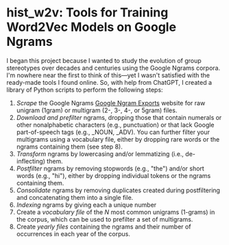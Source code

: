 # hist_w2v: Tools for Training Word2Vec Models on Google Ngrams

I began this project because I wanted to study the evolution of group stereotypes over decades and centuries using the Google Ngrams corpora. I'm nowhere near the first to think of this—yet I wasn't satisfied with the ready-made tools I found online. So, with help from ChatGPT, I created a library of Python scripts to perform the following steps:

1. _Scrape_ the Google Ngrams [Google Ngram Exports](https://storage.googleapis.com/books/ngrams/books/datasetsv3.html) website for raw unigram (1gram) or multigram (2-, 3-, 4-, or 5gram) files.
3. _Download and prefilter_ ngrams, dropping those that contain numerals or other nonalphabetic characters (e.g., punctuation) or that lack Google part-of-speech tags (e.g., _NOUN, _ADV). You can further filter your multigrams using a vocabulary file, either by dropping rare words or the ngrams containing them (see step 8).
4. _Transform_ ngrams by lowercasing and/or lemmatizing (i.e., de-inflecting) them.
5. _Postfilter_ ngrams by removing stopwords (e.g., "the") and/or short words (e.g., "hi"), either by dropping individual tokens or the ngrams containing them. 
6. _Consolidate_ ngrams by removing duplicates created during postfiltering and concatenating them into a single file.
7. _Indexing_ ngrams by giving each a unique number
8. Create a _vocabulary file_ of the _N_ most common unigrams (1-grams) in the corpus, which can be used to prefilter a set of multigrams.
9. Create _yearly files_ containing the ngrams and their number of occurrences in each year of the corpus.
